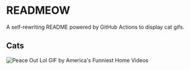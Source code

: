 # READMEOW

A self-rewriting README powered by GitHub Actions to display cat gifs.

## Cats

![Peace Out Lol GIF by America's Funniest Home Videos](https://media2.giphy.com/media/l4KibK3JwaVo0CjDO/200.gif?cid=9acd02daej7ptioxvgbcd74fawa1k4s7fja8z2bb3gm7xcoh&ep=v1_gifs_search&rid=200.gif&ct=g)
